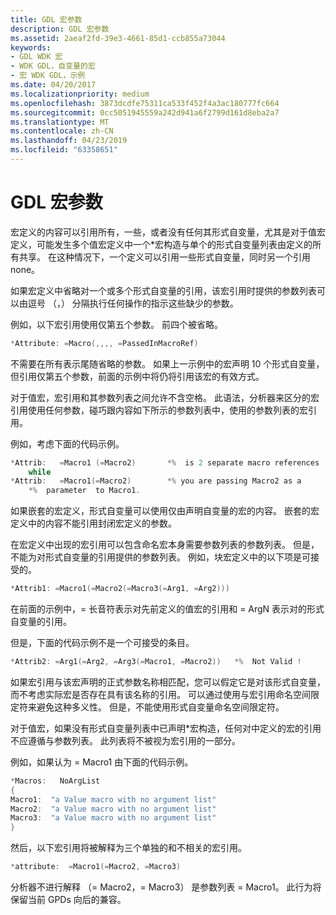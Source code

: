 ```yaml
---
title: GDL 宏参数
description: GDL 宏参数
ms.assetid: 2aeaf2fd-39e3-4661-85d1-ccb855a73044
keywords:
- GDL WDK 宏
- WDK GDL，自变量的宏
- 宏 WDK GDL，示例
ms.date: 04/20/2017
ms.localizationpriority: medium
ms.openlocfilehash: 3873dcdfe75311ca533f452f4a3ac180777fc664
ms.sourcegitcommit: 0cc5051945559a242d941a6f2799d161d8eba2a7
ms.translationtype: MT
ms.contentlocale: zh-CN
ms.lasthandoff: 04/23/2019
ms.locfileid: "63358651"
---
```

# <a name="gdl-macro-arguments"></a>GDL 宏参数


宏定义的内容可以引用所有，一些，或者没有任何其形式自变量，尤其是对于值宏定义，可能发生多个值宏定义中一个\*宏构造与单个的形式自变量列表由定义的所有共享。 在这种情况下，一个定义可以引用一些形式自变量，同时另一个引用 none。

如果宏定义中省略对一个或多个形式自变量的引用，该宏引用时提供的参数列表可以由逗号 （，） 分隔执行任何操作的指示这些缺少的参数。

例如，以下宏引用使用仅第五个参数。 前四个被省略。

```cpp
*Attribute: =Macro(,,,, =PassedInMacroRef)
```

不需要在所有表示尾随省略的参数。 如果上一示例中的宏声明 10 个形式自变量，但引用仅第五个参数，前面的示例中将仍将引用该宏的有效方式。

对于值宏，宏引用和其参数列表之间允许不含空格。 此语法，分析器来区分的宏引用使用任何参数，碰巧跟内容如下所示的参数列表中，使用的参数列表的宏引用。

例如，考虑下面的代码示例。

```cpp
*Attrib:   =Macro1 (=Macro2)       *%  is 2 separate macro references
    while
*Attrib:   =Macro1(=Macro2)        *% you are passing Macro2 as a 
    *%  parameter  to Macro1.
```

如果嵌套的宏定义，形式自变量可以使用仅由声明自变量的宏的内容。 嵌套的宏定义中的内容不能引用封闭宏定义的参数。

在宏定义中出现的宏引用可以包含命名宏本身需要参数列表的参数列表。 但是，不能为对形式自变量的引用提供的参数列表。 例如，块宏定义中的以下项是可接受的。

```cpp
*Attrib1: =Macro1(=Macro2(=Macro3(=Arg1, =Arg2)))
```

在前面的示例中，= 长音符表示对先前定义的值宏的引用和 = ArgN 表示对的形式自变量的引用。

但是，下面的代码示例不是一个可接受的条目。

```cpp
*Attrib2: =Arg1(=Arg2, =Arg3(=Macro1, =Macro2))   *%  Not Valid !
```

如果宏引用与该宏声明的正式参数名称相匹配，您可以假定它是对该形式自变量，而不考虑实际宏是否存在具有该名称的引用。 可以通过使用与宏引用命名空间限定符来避免这种多义性。 但是，不能使用形式自变量命名空间限定符。

对于值宏，如果没有形式自变量列表中已声明\*宏构造，任何对中定义的宏的引用不应遵循与参数列表。 此列表将不被视为宏引用的一部分。

例如，如果认为 = Macro1 由下面的代码示例。

```cpp
*Macros:   NoArgList
{
Macro1:  "a Value macro with no argument list"
Macro2:  "a Value macro with no argument list"
Macro3:  "a Value macro with no argument list"
}
```

然后，以下宏引用将被解释为三个单独的和不相关的宏引用。

```cpp
*attribute:  =Macro1(=Macro2, =Macro3)
```

分析器不进行解释 （= Macro2，= Macro3） 是参数列表 = Macro1。 此行为将保留当前 GPDs 向后的兼容。

 

 





